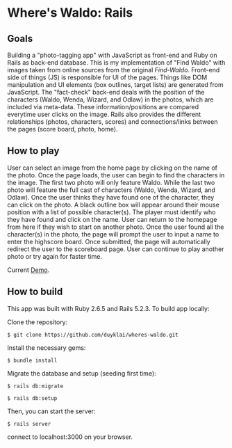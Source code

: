# Where's Waldo: Rails

## Goals

Building a "photo-tagging app" with JavaScript as front-end and Ruby on Rails as back-end database. This is my implementation of "Find Waldo" with images taken from online sources from the original _Find-Waldo_. Front-end side of things (JS) is responsible for UI of the pages. Things like DOM manipulation and UI elements (box outlines, target lists) are generated from JavaScript. The "fact-check" back-end deals with the position of the characters (Waldo, Wenda, Wizard, and Odlaw) in the photos, which are included via meta-data. These information/positions are compared everytime user clicks on the image. Rails also provides the different relationships (photos, characters, scores) and connections/links between the pages (score board, photo, home).

## How to play

User can select an image from the home page by clicking on the name of the photo. Once the page loads, the user can begin to find the characters in the image. The first two photo will only feature Waldo. While the last two photo will feature the full cast of characters (Waldo, Wenda, Wizard, and Odlaw). Once the user thinks they have found one of the character, they can click on the photo. A black outline box will appear around their mouse position with a list of possible character(s). The player must identify who they have found and click on the name. User can return to the homepage from here if they wish to start on another photo. Once the user found all the character(s) in the photo, the page will prompt the user to input a name to enter the highscore board. Once submitted, the page will automatically redirect the user to the scoreboard page. User can continue to play another photo or try again for faster time.

Current [Demo]().

## How to build

This app was built with Ruby 2.6.5 and Rails 5.2.3. To build app locally:

Clone the repository:

`$ git clone https://github.com/duyklai/wheres-waldo.git`

Install the necessary gems:

`$ bundle install`

Migrate the database and setup (seeding first time):

`$ rails db:migrate`

`$ rails db:setup`

Then, you can start the server:

`$ rails server`

connect to localhost:3000 on your browser.
